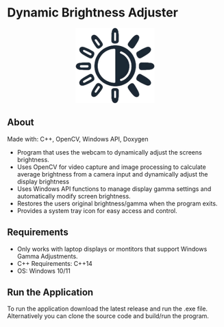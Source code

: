 # Dynamic Brightness Adjuster
<p align="center">
   <img src="icon.png" height="175">
</p>

## About
Made with: C++, OpenCV, Windows API, Doxygen
- Program that uses the webcam to dynamically adjust the screens brightness.
- Uses OpenCV for video capture and image processing to calculate average brightness from a camera input and dynamically adjust the display brightness
- Uses Windows API functions to manage display gamma settings and automatically modify screen brightness.
- Restores the users original brightness/gamma when the program exits.
- Provides a system tray icon for easy access and control.

## Requirements
- Only works with laptop displays or montitors that support Windows Gamma Adjustments. 
- C++ Requirements: C++14
- OS: Windows 10/11

## Run the Application
To run the application download the latest release and run the .exe file. Alternatively you can clone the source code and build/run the program.

